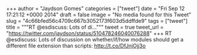 
+++
author = "Jaydson Gomes"
categories = ["tweet"]
date = "Fri Sep 12 17:21:12 +0000 2014"
draft = false
image = "No media found for this Tweet"
slug = "4c66bfed56c4709c667b3052173f603d5ddffde9"
tags = ["tweet"]
title = """RT @esdiscuss: Lots of di..."""
tweet = true
tweet_url = "https://twitter.com/jaydson/status/510478246040076288"
+++
RT @esdiscuss: Lots of discussion on whether/if/how modules should get a different file extension than scripts: http://t.co/DfJnjOjj3o

